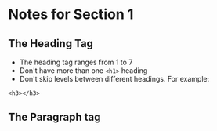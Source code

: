 # Notes for Section 1

## The Heading Tag
- The heading tag ranges from 1 to 7
- Don't have more than one ```<h1>``` heading
- Don't skip levels between different headings. For example:

```<h1></h1>
<h3></h3>
```

## The Paragraph tag
